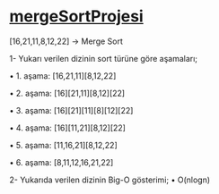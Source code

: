 # [mergeSortProjesi](https://www.patika.dev/tr)

[16,21,11,8,12,22] -> Merge Sort

1- Yukarı verilen dizinin sort türüne göre aşamaları;

• 1. aşama: [16,21,11][8,12,22]

• 2. aşama: [16][21,11][8,12][22]

• 3. aşama: [16][21][11][8][12][22]

• 4. aşama: [16][11,21][8,12][22]

• 5. aşama: [11,16,21][8,12,22]

• 6. aşama: [8,11,12,16,21,22]

2- Yukarıda verilen dizinin Big-O gösterimi;
• O(nlogn)
